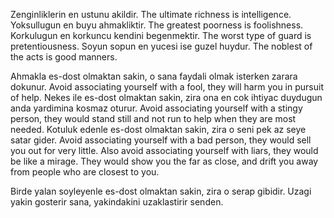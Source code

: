 Zenginliklerin en ustunu akildir.                                                                          The ultimate richness is intelligence.
Yoksullugun en buyu ahmakliktir.                                                                           The greatest poorness is foolishness.
Korkulugun en korkuncu kendini begenmektir.                                                                The worst type of guard is pretentiousness.
Soyun sopun en yucesi ise guzel huydur.                                                                    The noblest of the acts is good manners.

Ahmakla es-dost olmaktan sakin, o sana faydali olmak isterken zarara dokunur.                              Avoid associating yourself with a fool, they will harm you in pursuit of help.
Nekes ile es-dost olmaktan sakin, zira ona en cok ihtiyac duydugun anda yardimina kosmaz oturur.           Avoid associating yourself with a stingy person, they would stand still and not run to help when they are most needed.
Kotuluk edenle es-dost olmaktan sakin, zira o seni pek az seye satar gider.                                Avoid associating yourself with a bad person, they would sell you out for very little.
                                                                                                           Also avoid associating yourself with liars, they would be like a mirage. They would show you the far as close, and drift you away from people who are closest to you.

Birde yalan soyleyenle es-dost olmaktan sakin, zira o serap gibidir. Uzagi yakin gosterir sana, yakindakini uzaklastirir senden.
